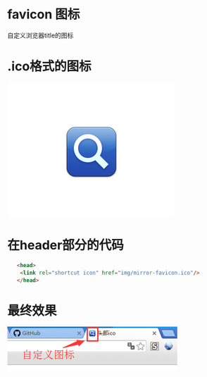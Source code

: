# favicon 图标
自定义浏览器title的图标

# .ico格式的图标
![image](https://github.com/xiaojiandong/favicon/blob/master/img/mirror.png)

# 在header部分的代码
```html
   <head>
    <link rel="shortcut icon" href="img/mirror-favicon.ico"/>
   </head>
```

# 最终效果
![image](https://github.com/xiaojiandong/favicon/blob/master/img/view-icon.png)



